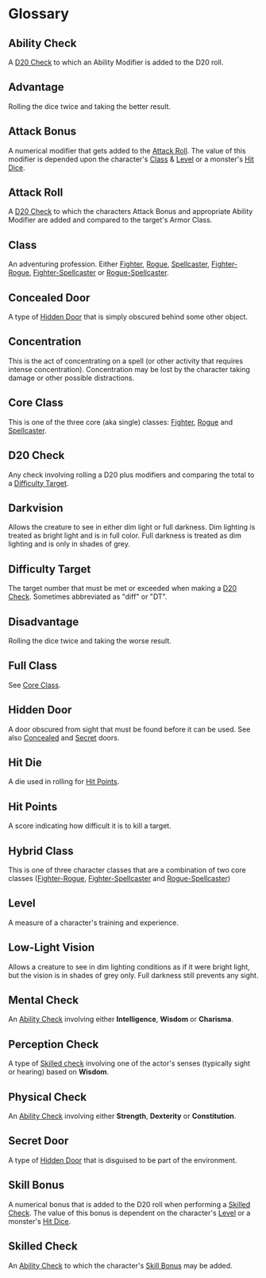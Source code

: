 # Glossary
## Ability Check
A [D20 Check](#D20%20Check) to which an Ability Modifier is added to the D20 roll.

## Advantage
Rolling the dice twice and taking the better result.

## Attack Bonus 
A numerical modifier that gets added to the [Attack Roll](#Attack%20Roll).  The value of this modifier is depended upon the character's [Class](#Class) & [Level](#Level) or a monster's [Hit Dice](#Hit%20Die).

## Attack Roll
A [D20 Check](#D20%20Check) to which the characters Attack Bonus and appropriate Ability Modifier are added and compared to the target's Armor Class.

## Class
An adventuring profession.  Either [Fighter](classes/Fighter.md), [Rogue](classes/Rogue.md), [Spellcaster](classes/Spellcaster.md), [Fighter-Rogue](classes/Fighter-Rogue.md), [Fighter-Spellcaster](classes/Fighter-Spellcaster.md) or [Rogue-Spellcaster](Rogue-Spellcster.md).

## Concealed Door
A type of [Hidden Door](#Hidden%20Door) that is simply obscured behind some other object.

## Concentration
This is the act of concentrating on a spell (or other activity that requires intense concentration).  Concentration may be lost by the character taking damage or other possible distractions.

## Core Class
This is one of the three core (aka single) classes: [Fighter](#Fighter.md), [Rogue](#Rogue.md) and [Spellcaster](#Spellcaster.md).

## D20 Check
Any check involving rolling a D20 plus modifiers and comparing the total to a [Difficulty Target](#Difficulty%20Target).

## Darkvision
Allows the creature to see in either dim light or full darkness.  Dim lighting is treated as bright light and is in full color.  Full darkness is treated as dim lighting and is only in shades of grey.

## Difficulty Target
The target number that must be met or exceeded when making a [D20 Check](#D20%20Check).  Sometimes abbreviated as "diff" or "DT".

## Disadvantage
Rolling the dice twice and taking the worse result.

## Full Class
See [Core Class](#core%20class).

## Hidden Door
A door obscured from sight that must be found before it can be used.  See also [Concealed](#concealed%20door) and [Secret](#Secret%20Door) doors.

## Hit Die
A die used in rolling for [Hit Points](#Hit%20Points).

## Hit Points
A score indicating how difficult it is to kill a target.

## Hybrid Class
This is one of three character classes that are a combination of two core classes ([Fighter-Rogue](classes/Fighter-Rogue.md), [Fighter-Spellcaster](classes/Fighter-Spellcaster.md) and [Rogue-Spellcaster](classes/Rogue-Spellcaster.md))

## Level
A measure of a character's training and experience.

## Low-Light Vision
Allows a creature to see in dim lighting conditions as if it were bright light, but the vision is in shades of grey only. Full darkness still prevents any sight.

## Mental Check
An [Ability Check](#Ability%20Check) involving either **Intelligence**, **Wisdom** or **Charisma**.

## Perception Check
A type of [Skilled check](#Skilled%20Check) involving one of the actor's senses (typically sight or hearing) based on **Wisdom**.

## Physical Check
An [Ability Check](#Ability%20Check) involving either **Strength**, **Dexterity** or **Constitution**.

## Secret Door
A type of [Hidden Door](#Hidden%20Door) that is disguised to be part of the environment.

## Skill Bonus
A numerical bonus that is added to the D20 roll when performing a [Skilled Check](#Skilled%20Check).  The value of this bonus is dependent on the character's [Level](#Level) or a monster's [Hit Dice](#Hit%20Die).

## Skilled Check
An [Ability Check](#Ability%20Check) to which the character's [Skill Bonus](#Skill%20Bonus) may be added.
